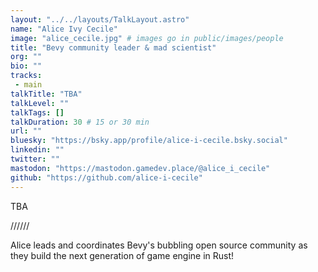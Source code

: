 ```yaml
---
layout: "../../layouts/TalkLayout.astro"
name: "Alice Ivy Cecile"
image: "alice_cecile.jpg" # images go in public/images/people
title: "Bevy community leader & mad scientist"
org: ""
bio: ""
tracks: 
 - main
talkTitle: "TBA"
talkLevel: ""
talkTags: []
talkDuration: 30 # 15 or 30 min
url: ""
bluesky: "https://bsky.app/profile/alice-i-cecile.bsky.social"
linkedin: ""
twitter: ""
mastodon: "https://mastodon.gamedev.place/@alice_i_cecile"
github: "https://github.com/alice-i-cecile"
---
```


TBA

////// <!-- sepatator between abstract and bio -->

Alice leads and coordinates Bevy's bubbling open source community as they build the next generation of game engine in Rust!

